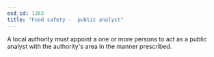 ```yaml
---
esd_id: 1263
title: "Food safety -  public analyst"
---
```


A local authority must appoint a one or more persons to act as a public analyst with the authority's area in the manner prescribed.

